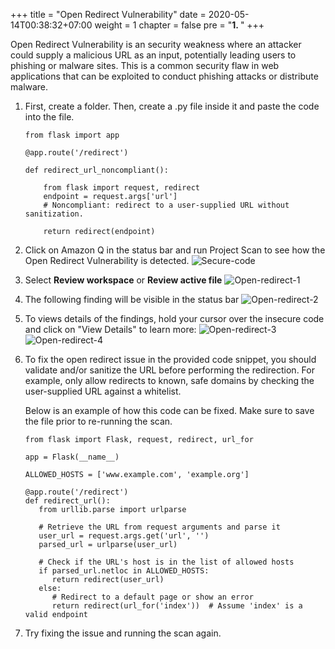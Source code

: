 +++
title = "Open Redirect Vulnerability"
date = 2020-05-14T00:38:32+07:00
weight = 1
chapter = false
pre = "<b>1. </b>"
+++

Open Redirect Vulnerability is an security weakness where an attacker could supply a malicious URL as an input, potentially leading users to phishing or malware sites. This is a common security flaw in web applications that can be exploited to conduct phishing attacks or distribute malware.

1. First, create a folder. Then, create a .py file inside it and paste the code into the file.

   ```
   from flask import app

   @app.route('/redirect')

   def redirect_url_noncompliant():

       from flask import request, redirect
       endpoint = request.args['url']
       # Noncompliant: redirect to a user-supplied URL without sanitization.

       return redirect(endpoint)
   ```

2. Click on Amazon Q in the status bar and run Project Scan to see how the Open Redirect Vulnerability is detected.
   ![Secure-code](/images/1/secure-code-1.png?width=90pc)

3. Select **Review workspace** or **Review active file**
   ![Open-redirect-1](/images/1/open-redirect-1.png?width=90pc)

4. The following finding will be visible in the status bar
   ![Open-redirect-2](/images/1/open-redirect-2.png?width=90pc)

5. To views details of the findings, hold your cursor over the insecure code and click on "View Details" to learn more:
   ![Open-redirect-3](/images/1/open-redirect-3.png?width=90pc)
   ![Open-redirect-4](/images/1/open-redirect-4.png?width=90pc)

6. To fix the open redirect issue in the provided code snippet, you should validate and/or sanitize the URL before performing the redirection. For example, only allow redirects to known, safe domains by checking the user-supplied URL against a whitelist.

   Below is an example of how this code can be fixed. Make sure to save the file prior to re-running the scan.

   ```
   from flask import Flask, request, redirect, url_for

   app = Flask(__name__)

   ALLOWED_HOSTS = ['www.example.com', 'example.org']

   @app.route('/redirect')
   def redirect_url():
      from urllib.parse import urlparse

      # Retrieve the URL from request arguments and parse it
      user_url = request.args.get('url', '')
      parsed_url = urlparse(user_url)

      # Check if the URL's host is in the list of allowed hosts
      if parsed_url.netloc in ALLOWED_HOSTS:
         return redirect(user_url)
      else:
         # Redirect to a default page or show an error
         return redirect(url_for('index'))  # Assume 'index' is a valid endpoint
   ```

7. Try fixing the issue and running the scan again.
